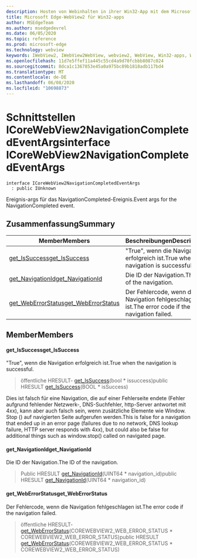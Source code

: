 ```yaml
---
description: Hosten von Webinhalten in ihrer Win32-App mit dem Microsoft Edge WebView2-Steuerelement
title: Microsoft Edge-WebView2 für Win32-apps
author: MSEdgeTeam
ms.author: msedgedevrel
ms.date: 06/05/2020
ms.topic: reference
ms.prod: microsoft-edge
ms.technology: webview
keywords: IWebView2, IWebView2WebView, webview2, WebView, Win32-apps, Win32, Edge, ICoreWebView2, ICoreWebView2Controller, Browser-Steuerelement, Edge-HTML
ms.openlocfilehash: 11d7e5ffef11a445c55cd4a9d70fcbbb8087c024
ms.sourcegitcommit: 8dca1c1367853e45a0a975bc89b1818adb117bd4
ms.translationtype: MT
ms.contentlocale: de-DE
ms.lasthandoff: 06/08/2020
ms.locfileid: "10698873"
---
```

# <span data-ttu-id="2ed6f-104">Schnittstellen ICoreWebView2NavigationCompletedEventArgs</span><span class="sxs-lookup"><span data-stu-id="2ed6f-104">interface ICoreWebView2NavigationCompletedEventArgs</span></span> 

```
interface ICoreWebView2NavigationCompletedEventArgs
  : public IUnknown
```

<span data-ttu-id="2ed6f-105">Ereignis-args für das NavigationCompleted-Ereignis.</span><span class="sxs-lookup"><span data-stu-id="2ed6f-105">Event args for the NavigationCompleted event.</span></span>

## <span data-ttu-id="2ed6f-106">Zusammenfassung</span><span class="sxs-lookup"><span data-stu-id="2ed6f-106">Summary</span></span>

 <span data-ttu-id="2ed6f-107">Member</span><span class="sxs-lookup"><span data-stu-id="2ed6f-107">Members</span></span>                        | <span data-ttu-id="2ed6f-108">Beschreibungen</span><span class="sxs-lookup"><span data-stu-id="2ed6f-108">Descriptions</span></span>
--------------------------------|---------------------------------------------
[<span data-ttu-id="2ed6f-109">get_IsSuccess</span><span class="sxs-lookup"><span data-stu-id="2ed6f-109">get_IsSuccess</span></span>](#get_issuccess) | <span data-ttu-id="2ed6f-110">"True", wenn die Navigation erfolgreich ist.</span><span class="sxs-lookup"><span data-stu-id="2ed6f-110">True when the navigation is successful.</span></span>
[<span data-ttu-id="2ed6f-111">get_NavigationId</span><span class="sxs-lookup"><span data-stu-id="2ed6f-111">get_NavigationId</span></span>](#get_navigationid) | <span data-ttu-id="2ed6f-112">Die ID der Navigation.</span><span class="sxs-lookup"><span data-stu-id="2ed6f-112">The ID of the navigation.</span></span>
[<span data-ttu-id="2ed6f-113">get_WebErrorStatus</span><span class="sxs-lookup"><span data-stu-id="2ed6f-113">get_WebErrorStatus</span></span>](#get_weberrorstatus) | <span data-ttu-id="2ed6f-114">Der Fehlercode, wenn die Navigation fehlgeschlagen ist.</span><span class="sxs-lookup"><span data-stu-id="2ed6f-114">The error code if the navigation failed.</span></span>

## <span data-ttu-id="2ed6f-115">Member</span><span class="sxs-lookup"><span data-stu-id="2ed6f-115">Members</span></span>

#### <span data-ttu-id="2ed6f-116">get_IsSuccess</span><span class="sxs-lookup"><span data-stu-id="2ed6f-116">get_IsSuccess</span></span> 

<span data-ttu-id="2ed6f-117">"True", wenn die Navigation erfolgreich ist.</span><span class="sxs-lookup"><span data-stu-id="2ed6f-117">True when the navigation is successful.</span></span>

> <span data-ttu-id="2ed6f-118">öffentliche HRESULT- [get_IsSuccess](#get_issuccess)(bool \* issuccess)</span><span class="sxs-lookup"><span data-stu-id="2ed6f-118">public HRESULT [get_IsSuccess](#get_issuccess)(BOOL \* isSuccess)</span></span>

<span data-ttu-id="2ed6f-119">Dies ist falsch für eine Navigation, die auf einer Fehlerseite endete (Fehler aufgrund fehlender Netzwerk-, DNS-Suchfehler, http-Server antwortet mit 4xx), kann aber auch falsch sein, wenn zusätzliche Elemente wie Window. Stop () auf navigierten Seite aufgerufen werden.</span><span class="sxs-lookup"><span data-stu-id="2ed6f-119">This is false for a navigation that ended up in an error page (failures due to no network, DNS lookup failure, HTTP server responds with 4xx), but could also be false for additional things such as window.stop() called on navigated page.</span></span>

#### <span data-ttu-id="2ed6f-120">get_NavigationId</span><span class="sxs-lookup"><span data-stu-id="2ed6f-120">get_NavigationId</span></span> 

<span data-ttu-id="2ed6f-121">Die ID der Navigation.</span><span class="sxs-lookup"><span data-stu-id="2ed6f-121">The ID of the navigation.</span></span>

> <span data-ttu-id="2ed6f-122">Public HRESULT [get_NavigationId](#get_navigationid)(UINT64 \* navigation_id)</span><span class="sxs-lookup"><span data-stu-id="2ed6f-122">public HRESULT [get_NavigationId](#get_navigationid)(UINT64 \* navigation_id)</span></span>

#### <span data-ttu-id="2ed6f-123">get_WebErrorStatus</span><span class="sxs-lookup"><span data-stu-id="2ed6f-123">get_WebErrorStatus</span></span> 

<span data-ttu-id="2ed6f-124">Der Fehlercode, wenn die Navigation fehlgeschlagen ist.</span><span class="sxs-lookup"><span data-stu-id="2ed6f-124">The error code if the navigation failed.</span></span>

> <span data-ttu-id="2ed6f-125">öffentliche HRESULT- [get_WebErrorStatus](#get_weberrorstatus)(COREWEBVIEW2_WEB_ERROR_STATUS \* COREWEBVIEW2_WEB_ERROR_STATUS)</span><span class="sxs-lookup"><span data-stu-id="2ed6f-125">public HRESULT [get_WebErrorStatus](#get_weberrorstatus)(COREWEBVIEW2_WEB_ERROR_STATUS \* COREWEBVIEW2_WEB_ERROR_STATUS)</span></span>

